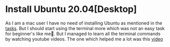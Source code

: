 # Install Ubuntu 20.04[Desktop]

As I am a mac user I have no need of installing Ubuntu as mentioned in the [tasks](https://docs.google.com/document/d/1sLvaJYe4Q1w-GBkPVYiIw6XxTlpcjZHbNcZu45K16G8/edit). But I should start using the terminal more which was not an easy task for beginner's like me🥲. But I managed to learn all the terminal commands by watching youtube videos. The one which helped me a lot was this [video](https://www.youtube.com/playlist?list=PL-osiE80TeTvGhHkpvfmKWOiIPF8UVy6c)

